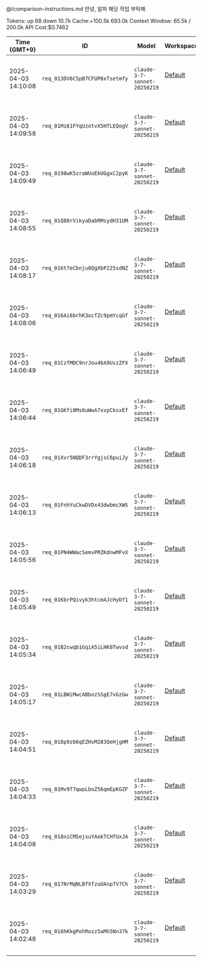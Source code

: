 @/comparison-instructions.md 안녕, 알파 해당 작업 부탁해

Tokens: up 68  down 10.7k
Cache:+100.5k 693.0k
Context Window:  65.5k / 200.0k
API Cost:$0.7462


| Time (GMT+9)        | ID                             | Model                        | Workspace                                                                                    | Input  <br>Tokens | Output  <br>Tokens | Type      | Request |
| ------------------- | ------------------------------ | ---------------------------- | -------------------------------------------------------------------------------------------- | ----------------- | ------------------ | --------- | ------- |
| 2025-04-03 14:10:08 | `req_013DV6CSpB7CFUP8xTsetmfy` | `claude-3-7-sonnet-20250219` | [<br><br>Default<br><br><br><br>](https://console.anthropic.com/settings/workspaces/default) | 64549             | 905                | Streaming |         |
| 2025-04-03 14:09:58 | `req_01Mi61FYqUzotvX5HTLEQogV` | `claude-3-7-sonnet-20250219` | [<br><br>Default<br><br><br><br>](https://console.anthropic.com/settings/workspaces/default) | 63843             | 570                | Streaming |         |
| 2025-04-03 14:09:49 | `req_0198wK5zraWUoEkUGgxC2pyK` | `claude-3-7-sonnet-20250219` | [<br><br>Default<br><br><br><br>](https://console.anthropic.com/settings/workspaces/default) | 62673             | 205                | Streaming |         |
| 2025-04-03 14:08:55 | `req_01Q88rVikyaDabRMsydH31UM` | `claude-3-7-sonnet-20250219` | [<br><br>Default<br><br><br><br>](https://console.anthropic.com/settings/workspaces/default) | 55279             | 3910               | Streaming |         |
| 2025-04-03 14:08:17 | `req_016t7eCbnju8QgXbP225sdNZ` | `claude-3-7-sonnet-20250219` | [<br><br>Default<br><br><br><br>](https://console.anthropic.com/settings/workspaces/default) | 54937             | 37                 | Streaming |         |
| 2025-04-03 14:08:06 | `req_016Ai6brhK3ocfZc9pmYcqGf` | `claude-3-7-sonnet-20250219` | [<br><br>Default<br><br><br><br>](https://console.anthropic.com/settings/workspaces/default) | 53561             | 428                | Streaming |         |
| 2025-04-03 14:06:49 | `req_01CzfMDC9nrJou4bA9UszZFX` | `claude-3-7-sonnet-20250219` | [<br><br>Default<br><br><br><br>](https://console.anthropic.com/settings/workspaces/default) | 52348             | 252                | Streaming |         |
| 2025-04-03 14:06:44 | `req_01GKfi8Ms6uWwA7xvpCksxEf` | `claude-3-7-sonnet-20250219` | [<br><br>Default<br><br><br><br>](https://console.anthropic.com/settings/workspaces/default) | 51561             | 143                | Streaming |         |
| 2025-04-03 14:06:18 | `req_01Xvr5NQDF3rrYgjsC6puiJy` | `claude-3-7-sonnet-20250219` | [<br><br>Default<br><br><br><br>](https://console.anthropic.com/settings/workspaces/default) | 46891             | 1879               | Streaming |         |
| 2025-04-03 14:06:13 | `req_01FnhYuCkwDVDx43dwbmcXWS` | `claude-3-7-sonnet-20250219` | [<br><br>Default<br><br><br><br>](https://console.anthropic.com/settings/workspaces/default) | 45789             | 176                | Streaming |         |
| 2025-04-03 14:05:56 | `req_01PN4WWacSemvPRZKdnwMFvX` | `claude-3-7-sonnet-20250219` | [<br><br>Default<br><br><br><br>](https://console.anthropic.com/settings/workspaces/default) | 43188             | 937                | Streaming |         |
| 2025-04-03 14:05:49 | `req_01KbrPQivyk3htcmAJcHyDf1` | `claude-3-7-sonnet-20250219` | [<br><br>Default<br><br><br><br>](https://console.anthropic.com/settings/workspaces/default) | 42750             | 313                | Streaming |         |
| 2025-04-03 14:05:34 | `req_01B2cwqb1GqiA5iLHK8Twvsd` | `claude-3-7-sonnet-20250219` | [<br><br>Default<br><br><br><br>](https://console.anthropic.com/settings/workspaces/default) | 40028             | 997                | Streaming |         |
| 2025-04-03 14:05:17 | `req_01LBWiMwcABbozSSgE7vGzGw` | `claude-3-7-sonnet-20250219` | [<br><br>Default<br><br><br><br>](https://console.anthropic.com/settings/workspaces/default) | 37907             | 1232               | Streaming |         |
| 2025-04-03 14:04:51 | `req_018p9zb6qEZHvM283QeHjgHM` | `claude-3-7-sonnet-20250219` | [<br><br>Default<br><br><br><br>](https://console.anthropic.com/settings/workspaces/default) | 34009             | 2080               | Streaming |         |
| 2025-04-03 14:04:33 | `req_01Mv9T7qwpLboZ56qmEpKGZF` | `claude-3-7-sonnet-20250219` | [<br><br>Default<br><br><br><br>](https://console.anthropic.com/settings/workspaces/default) | 31808             | 1258               | Streaming |         |
| 2025-04-03 14:04:08 | `req_018niCMSojsuYAokTCHfUxJA` | `claude-3-7-sonnet-20250219` | [<br><br>Default<br><br><br><br>](https://console.anthropic.com/settings/workspaces/default) | 28268             | 1964               | Streaming |         |
| 2025-04-03 14:03:29 | `req_017NrMqNLBfXfzuUAnp7V7Ch` | `claude-3-7-sonnet-20250219` | [<br><br>Default<br><br><br><br>](https://console.anthropic.com/settings/workspaces/default) | 22261             | 3232               | Streaming |         |
| 2025-04-03 14:02:48 | `req_016hKkgPohRozz5aMh5Nn37k` | `claude-3-7-sonnet-20250219` | [<br><br>Default<br><br><br><br>](https://console.anthropic.com/settings/workspaces/default) | 16922             | 2925               | Streaming |         |

